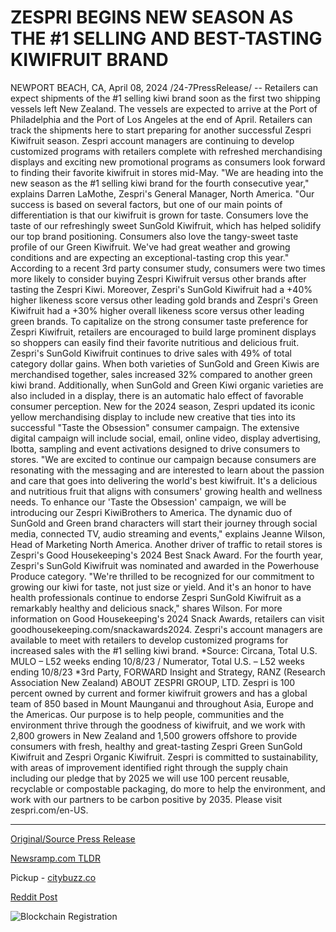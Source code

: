 # ZESPRI BEGINS NEW SEASON AS THE #1 SELLING AND BEST-TASTING KIWIFRUIT BRAND

NEWPORT BEACH, CA, April 08, 2024 /24-7PressRelease/ -- Retailers can expect shipments of the #1 selling kiwi brand soon as the first two shipping vessels left New Zealand. The vessels are expected to arrive at the Port of Philadelphia and the Port of Los Angeles at the end of April. Retailers can track the shipments here to start preparing for another successful Zespri Kiwifruit season. Zespri account managers are continuing to develop customized programs with retailers complete with refreshed merchandising displays and exciting new promotional programs as consumers look forward to finding their favorite kiwifruit in stores mid-May.   "We are heading into the new season as the #1 selling kiwi brand for the fourth consecutive year," explains Darren LaMothe, Zespri's General Manager, North America. "Our success is based on several factors, but one of our main points of differentiation is that our kiwifruit is grown for taste. Consumers love the taste of our refreshingly sweet SunGold Kiwifruit, which has helped solidify our top brand positioning. Consumers also love the tangy-sweet taste profile of our Green Kiwifruit. We've had great weather and growing conditions and are expecting an exceptional-tasting crop this year."  According to a recent 3rd party consumer study, consumers were two times more likely to consider buying Zespri Kiwifruit versus other brands after tasting the Zespri Kiwi. Moreover, Zespri's SunGold Kiwifruit had a +40% higher likeness score versus other leading gold brands and Zespri's Green Kiwifruit had a +30% higher overall likeness score versus other leading green brands. To capitalize on the strong consumer taste preference for Zespri Kiwifruit, retailers are encouraged to build large prominent displays so shoppers can easily find their favorite nutritious and delicious fruit. Zespri's SunGold Kiwifruit continues to drive sales with 49% of total category dollar gains. When both varieties of SunGold and Green Kiwis are merchandised together, sales increased 32% compared to another green kiwi brand. Additionally, when SunGold and Green Kiwi organic varieties are also included in a display, there is an automatic halo effect of favorable consumer perception.  New for the 2024 season, Zespri updated its iconic yellow merchandising display to include new creative that ties into its successful "Taste the Obsession" consumer campaign. The extensive digital campaign will include social, email, online video, display advertising, Ibotta, sampling and event activations designed to drive consumers to stores. "We are excited to continue our campaign because consumers are resonating with the messaging and are interested to learn about the passion and care that goes into delivering the world's best kiwifruit. It's a delicious and nutritious fruit that aligns with consumers' growing health and wellness needs. To enhance our 'Taste the Obsession' campaign, we will be introducing our Zespri KiwiBrothers to America. The dynamic duo of SunGold and Green brand characters will start their journey through social media, connected TV, audio streaming and events," explains Jeanne Wilson, Head of Marketing North America.   Another driver of traffic to retail stores is Zespri's Good Housekeeping's 2024 Best Snack Award. For the fourth year, Zespri's SunGold Kiwifruit was nominated and awarded in the Powerhouse Produce category. "We're thrilled to be recognized for our commitment to growing our kiwi for taste, not just size or yield. And it's an honor to have health professionals continue to endorse Zespri SunGold Kiwifruit as a remarkably healthy and delicious snack," shares Wilson.  For more information on Good Housekeeping's 2024 Snack Awards, retailers can visit goodhousekeeping.com/snackawards2024.  Zespri's account managers are available to meet with retailers to develop customized programs for increased sales with the #1 selling kiwi brand.  *Source: Circana, Total U.S. MULO – L52 weeks ending 10/8/23 / Numerator, Total U.S. – L52 weeks ending 10/8/23 *3rd Party, FORWARD Insight and Strategy, RANZ (Research Association New Zealand)  ABOUT ZESPRI GROUP, LTD. Zespri is 100 percent owned by current and former kiwifruit growers and has a global team of 850 based in Mount Maunganui and throughout Asia, Europe and the Americas. Our purpose is to help people, communities and the environment thrive through the goodness of kiwifruit, and we work with 2,800 growers in New Zealand and 1,500 growers offshore to provide consumers with fresh, healthy and great-tasting Zespri Green SunGold Kiwifruit and Zespri Organic Kiwifruit. Zespri is committed to sustainability, with areas of improvement identified right through the supply chain including our pledge that by 2025 we will use 100 percent reusable, recyclable or compostable packaging, do more to help the environment, and work with our partners to be carbon positive by 2035. Please visit zespri.com/en-US. 

---

[Original/Source Press Release](https://www.24-7pressrelease.com/press-release/509866/zespri-begins-new-season-as-the-1-selling-and-best-tasting-kiwifruit-brand)
                    

[Newsramp.com TLDR](https://newsramp.com/curated-news/zespri-kiwifruit-shipping-soon-1-selling-brand-prepares-for-new-season/4dca5e4b5f7d873c8fbe591ce125e05e) 


Pickup - [citybuzz.co](https://citybuzz.co/2024/04/08/zespri-kicks-off-new-season-as-top-kiwifruit-brand)
 



[Reddit Post](https://www.reddit.com/r/newsramp/comments/1byrnw7/zespri_kiwifruit_shipping_soon_1_selling_brand/) 



![Blockchain Registration](https://cdn.newsramp.app/24-7PressRelease/qrcode/244/8/epicIm2y.webp)